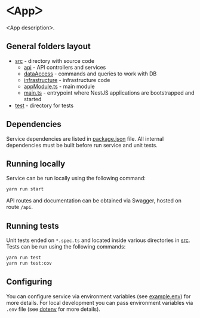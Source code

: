 # ᐸAppᐳ

ᐸApp descriptionᐳ.

## General folders layout

- [src](./src) - directory with source code
  - [api](./src/api) - API controllers and services
  - [dataAccess](./src/dataAccess) - commands and queries to work with DB
  - [infrastructure](./src/infrastructure) - infrastructure code
  - [appModule.ts](./src/appModule.ts) - main module
  - [main.ts](./src/main.ts) - entrypoint where NestJS applications are bootstrapped and started
- [test](./test) - directory for tests

## Dependencies

Service dependencies are listed in [package.json](./package.json) file.
All internal dependencies must be built before run service and unit tests.

## Running locally

Service can be run locally using the following command:

```bash
yarn run start
```

API routes and documentation can be obtained via Swagger, hosted on route `/api`.

## Running tests

Unit tests ended on `*.spec.ts` and located inside various directories in [src](./src).
Tests can be run using the following commands:

```bash
yarn run test
yarn run test:cov
```

## Configuring

You can configure service via environment variables (see [example.env](./example.env)) for more details.
For local development you can pass environment variables via `.env` file (see [dotenv](https://www.npmjs.com/package/dotenv) for more details).
